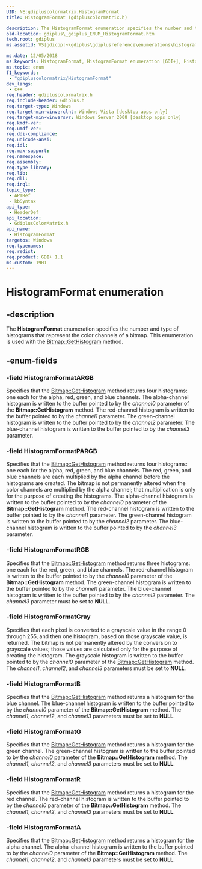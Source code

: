 ```yaml
---
UID: NE:gdipluscolormatrix.HistogramFormat
title: HistogramFormat (gdipluscolormatrix.h)

description: The HistogramFormat enumeration specifies the number and type of histograms that represent the color channels of a bitmap. This enumeration is used with the Bitmap::GetHistogram method.
old-location: gdiplus\_gdiplus_ENUM_HistogramFormat.htm
tech.root: gdiplus
ms.assetid: VS|gdicpp|~\gdiplus\gdiplusreference\enumerations\histogramformat.htm

ms.date: 12/05/2018
ms.keywords: HistogramFormat, HistogramFormat enumeration [GDI+], HistogramFormatA, HistogramFormatARGB, HistogramFormatB, HistogramFormatG, HistogramFormatGray, HistogramFormatPARGB, HistogramFormatR, HistogramFormatRGB, _gdiplus_ENUM_HistogramFormat, gdiplus._gdiplus_ENUM_HistogramFormat, gdipluscolormatrix/HistogramFormat, gdipluscolormatrix/HistogramFormatA, gdipluscolormatrix/HistogramFormatARGB, gdipluscolormatrix/HistogramFormatB, gdipluscolormatrix/HistogramFormatG, gdipluscolormatrix/HistogramFormatGray, gdipluscolormatrix/HistogramFormatPARGB, gdipluscolormatrix/HistogramFormatR, gdipluscolormatrix/HistogramFormatRGB
ms.topic: enum
f1_keywords: 
 - "gdipluscolormatrix/HistogramFormat"
dev_langs:
 - c++
req.header: gdipluscolormatrix.h
req.include-header: Gdiplus.h
req.target-type: Windows
req.target-min-winverclnt: Windows Vista [desktop apps only]
req.target-min-winversvr: Windows Server 2008 [desktop apps only]
req.kmdf-ver: 
req.umdf-ver: 
req.ddi-compliance: 
req.unicode-ansi: 
req.idl: 
req.max-support: 
req.namespace: 
req.assembly: 
req.type-library: 
req.lib: 
req.dll: 
req.irql: 
topic_type:
 - APIRef
 - kbSyntax
api_type:
 - HeaderDef
api_location:
 - GdiplusColorMatrix.h
api_name:
 - HistogramFormat
targetos: Windows
req.typenames: 
req.redist: 
req.product: GDI+ 1.1
ms.custom: 19H1
---
```


# HistogramFormat enumeration


## -description


The <b>HistogramFormat</b> enumeration specifies the number and type of histograms that represent the color channels of a bitmap. This enumeration is used with the <a href="https://docs.microsoft.com/windows/desktop/api/gdiplusheaders/nf-gdiplusheaders-bitmap-gethistogram">Bitmap::GetHistogram</a> method.


## -enum-fields




### -field HistogramFormatARGB

Specifies that the <a href="https://docs.microsoft.com/windows/desktop/api/gdiplusheaders/nf-gdiplusheaders-bitmap-gethistogram">Bitmap::GetHistogram</a> method returns four histograms: one each for the alpha, red, green, and blue channels. The alpha-channel histogram is written to the buffer pointed to by the <i>channel0</i> parameter of the <b>Bitmap::GetHistogram</b> method. The red-channel histogram is written to the buffer pointed to by the <i>channel1</i> parameter. The green-channel histogram is written to the buffer pointed to by the <i>channel2</i> parameter.  The blue-channel histogram is written to the buffer pointed to by the <i>channel3</i> parameter.


### -field HistogramFormatPARGB

Specifies that the <a href="https://docs.microsoft.com/windows/desktop/api/gdiplusheaders/nf-gdiplusheaders-bitmap-gethistogram">Bitmap::GetHistogram</a> method returns four histograms: one each for the alpha, red, green, and blue channels. The red, green, and blue channels are each multiplied by the alpha channel before the histograms are created. The bitmap is not permanently altered when the color channels are multiplied by the alpha channel; that multiplication is only for the purpose of creating the histograms. The alpha-channel histogram is written to the buffer pointed to by the <i>channel0</i> parameter of the <b>Bitmap::GetHistogram</b> method. The red-channel histogram is written to the buffer pointed to by the <i>channel1</i> parameter. The green-channel histogram is written to the buffer pointed to by the <i>channel2</i> parameter.  The blue-channel histogram is written to the buffer pointed to by the <i>channel3</i> parameter.


### -field HistogramFormatRGB

Specifies that the <a href="https://docs.microsoft.com/windows/desktop/api/gdiplusheaders/nf-gdiplusheaders-bitmap-gethistogram">Bitmap::GetHistogram</a> method returns three histograms: one each for the red, green, and blue channels. The red-channel histogram is written to the buffer pointed to by the <i>channel0</i> parameter of the <b>Bitmap::GetHistogram</b> method. The green-channel histogram is written to the buffer pointed to by the <i>channel1</i> parameter. The blue-channel histogram is written to the buffer pointed to by the <i>channel2</i> parameter.  The <i>channel3</i> parameter must be set to <b>NULL</b>.


### -field HistogramFormatGray

Specifies that each pixel is converted to a grayscale value in the range 0 through 255, and then one histogram, based on those grayscale value, is returned. The bitmap is not permanently altered by the conversion to grayscale values; those values are calculated only for the purpose of creating the histogram. The grayscale histogram is written to the buffer pointed to by the <i>channel0</i> parameter of the <a href="https://docs.microsoft.com/windows/desktop/api/gdiplusheaders/nf-gdiplusheaders-bitmap-gethistogram">Bitmap::GetHistogram</a> method. The <i>channel1</i>, <i>channel2</i>, and <i>channel3</i> parameters must be set to <b>NULL</b>.


### -field HistogramFormatB

Specifies that the <a href="https://docs.microsoft.com/windows/desktop/api/gdiplusheaders/nf-gdiplusheaders-bitmap-gethistogram">Bitmap::GetHistogram</a> method returns a histogram for the blue channel. The blue-channel histogram is written to the buffer pointed to by the <i>channel0</i> parameter of the <b>Bitmap::GetHistogram</b> method. The <i>channel1</i>, <i>channel2</i>, and <i>channel3</i> parameters must be set to <b>NULL</b>.


### -field HistogramFormatG

Specifies that the <a href="https://docs.microsoft.com/windows/desktop/api/gdiplusheaders/nf-gdiplusheaders-bitmap-gethistogram">Bitmap::GetHistogram</a> method returns a histogram for the green channel. The green-channel histogram is written to the buffer pointed to by the <i>channel0</i> parameter of the <b>Bitmap::GetHistogram</b> method. The <i>channel1</i>, <i>channel2</i>, and <i>channel3</i> parameters must be set to <b>NULL</b>.


### -field HistogramFormatR

Specifies that the <a href="https://docs.microsoft.com/windows/desktop/api/gdiplusheaders/nf-gdiplusheaders-bitmap-gethistogram">Bitmap::GetHistogram</a> method returns a histogram for the red channel. The red-channel histogram is written to the buffer pointed to by the <i>channel0</i> parameter of the <b>Bitmap::GetHistogram</b> method. The <i>channel1</i>, <i>channel2</i>, and <i>channel3</i> parameters must be set to <b>NULL</b>.


### -field HistogramFormatA

Specifies that the <a href="https://docs.microsoft.com/windows/desktop/api/gdiplusheaders/nf-gdiplusheaders-bitmap-gethistogram">Bitmap::GetHistogram</a> method returns a histogram for the alpha channel. The alpha-channel histogram is written to the buffer pointed to by the <i>channel0</i> parameter of the <b>Bitmap::GetHistogram</b> method. The <i>channel1</i>, <i>channel2</i>, and <i>channel3</i> parameters must be set to <b>NULL</b>.

